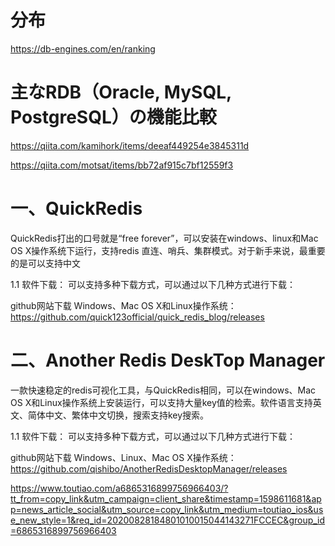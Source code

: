 # 分布
https://db-engines.com/en/ranking

# 主なRDB（Oracle, MySQL, PostgreSQL）の機能比較
https://qiita.com/kamihork/items/deeaf449254e3845311d


https://qiita.com/motsat/items/bb72af915c7bf12559f3


# 一、QuickRedis
QuickRedis打出的口号就是“free forever”，可以安装在windows、linux和Mac OS X操作系统下运行，支持redis 直连、哨兵、集群模式。对于新手来说，最重要的是可以支持中文

1.1 软件下载：
可以支持多种下载方式，可以通过以下几种方式进行下载：

github网站下载
Windows、Mac OS X和Linux操作系统：https://github.com/quick123official/quick_redis_blog/releases


# 二、Another Redis DeskTop Manager
一款快速稳定的redis可视化工具，与QuickRedis相同，可以在windows、Mac OS X和Linux操作系统上安装运行，可以支持大量key值的检索。软件语言支持英文、简体中文、繁体中文切换，搜索支持key搜索。

1.1 软件下载：
可以支持多种下载方式，可以通过以下几种方式进行下载：

github网站下载
Windows、Linux、Mac OS X操作系统：https://github.com/qishibo/AnotherRedisDesktopManager/releases


https://www.toutiao.com/a6865316899756966403/?tt_from=copy_link&utm_campaign=client_share&timestamp=1598611681&app=news_article_social&utm_source=copy_link&utm_medium=toutiao_ios&use_new_style=1&req_id=20200828184801010015044143271FCCEC&group_id=6865316899756966403
